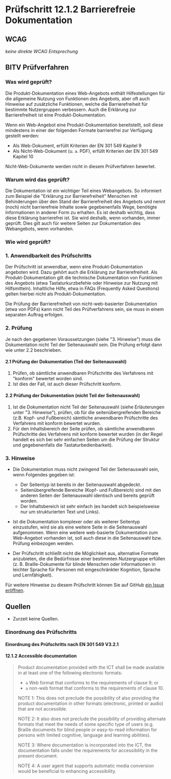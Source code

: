# Prüfschritt 12.1.2 Barrierefreie Dokumentation

## WCAG

_keine direkte WCAG Entsprechung_

## BITV Prüfverfahren

### Was wird geprüft?

Die Produkt-Dokumentation eines Web-Angebots enthält Hilfestellungen für die allgemeine Nutzung von Funktionen des Angebots, aber oft auch Hinweise auf zusätzliche Funktionen, welche die Barrierefreiheit für bestimmte Nutzergruppen verbessern. Auch die Erklärung zur Barrierefreiheit ist eine Produkt-Dokumentation.

Wenn ein Web-Angebot eine Produkt-Dokumentation bereitstellt, soll diese mindestens in einer der folgenden Formate barrierefrei zur Verfügung gestellt werden:

-   Als Web-Dokument, erfüllt Kriterien der EN 301 549 Kapitel 9
-   Als Nicht-Web-Dokument (u. `a`. PDF), erfüllt Kriterien der EN 301 549 Kapitel 10

Nicht-Web-Dokumente werden nicht in diesem Prüfverfahren bewertet.

### Warum wird das geprüft?

Die Dokumentation ist ein wichtiger Teil eines Webangebots. So informiert zum Beispiel die "Erklärung zur Barrierefreiheit" Menschen mit Behinderungen über den Stand der Barrierefreiheit des Angebots und nennt (noch) nicht barrierefreie Inhalte sowie gegebenenfalls Wege, benötigte Informationen in anderer Form zu erhalten. Es ist deshalb wichtig, dass diese Erklärung barrierefrei ist. Sie wird deshalb, wenn vorhanden, immer geprüft. Dies gilt auch für weitere Seiten zur Dokumentation des Webangebots, wenn vorhanden.

### Wie wird geprüft?

### 1\. Anwendbarkeit des Prüfschritts

Der Prüfschritt ist anwendbar, wenn eine Produkt-Dokumentation angeboten wird. Dazu gehört auch die Erklärung zur Barrierefreiheit. Als Produkt-Dokumentation gilt die technische Dokumentation von Funktionen des Angebots (etwa Tastaturkurzbefehle oder Hinweise zur Nutzung mit Hilfsmitteln). Inhaltliche Hilfe, etwa in FAQs (Frequently Asked Questions) gelten hierbei nicht als Produkt-Dokumentation.

Die Prüfung der Barrierefreiheit von nicht-web-basierter Dokumentation (etwa von PDFs) kann nicht Teil des Prüfverfahrens sein, sie muss in einem separaten Auftrag erfolgen.

### 2\. Prüfung

Je nach den gegebenen Voraussetzungen (siehe "3. Hinweise") muss die Dokumentation nicht Teil der Seitenauswahl sein. Die Prüfung erfolgt dann wie unter 2.2 beschrieben.

#### 2.1 Prüfung der Dokumentation (Teil der Seitenauswahl)

1.  Prüfen, ob sämtliche anwendbaren Prüfschritte des Verfahrens mit "konform" bewertet worden sind.
2.  Ist dies der Fall, ist auch dieser Prüfschritt konform.

#### 2.2 Prüfung der Dokumentation (nicht Teil der Seitenauswahl)

1.  Ist die Dokumentation nicht Teil der Seitenauswahl (siehe Erläuterungen unter "3. Hinweise"), prüfen, ob für die seitenübergreifenden Bereiche (z.B. Kopf- und Fußbereich) sämtliche anwendbaren Prüfschritte des Verfahrens mit konform bewertet wurden.
2.  Für den Inhaltsbereich der Seite prüfen, ob sämtliche anwendbaren Prüfschritte des Verfahrens mit konform bewertet wurden (in der Regel handelt es sich bei sehr einfachen Seiten um die Prüfung der Struktur und gegebenenfalls die Tastaturbedienbarkeit).

### 3\. Hinweise

-   Die Dokumentation muss nicht zwingend Teil der Seitenauswahl sein, wenn Folgendes gegeben ist:

    -   Der Seitentyp ist bereits in der Seitenauswahl abgedeckt.
    -   Seitenübergreifende Bereiche (Kopf- und Fußbereich) sind mit den anderen Seiten der Seitenauswahl identisch und bereits geprüft worden.
    -   Der Inhaltsbereich ist sehr einfach (es handelt sich beispielsweise nur um strukturierten Text und Links).

-   Ist die Dokumentation komplexer oder als weiterer Seitentyp einzustufen, wird sie als eine weitere Seite in die Seitenauswahl aufgenommen. Wenn eine weitere web-basierte Dokumentation zum Web-Angebot vorhanden ist, soll auch diese in die Seitenauswahl bzw. Prüfung einbezogen werden.
-   Der Prüfschritt schließt nicht die Möglichkeit aus, alternative Formate anzubieten, die die Bedürfnisse einer bestimmten Nutzergruppe erfüllen (z. B. Braille-Dokumente für blinde Menschen oder Informationen in leichter Sprache für Personen mit eingeschränkter Kognition, Sprache und Lernfähigkeit).

Für weitere Hinweise zu diesem Prüfschritt können Sie auf GitHub [ein Issue eröffnen](https://github.com/BIK-BITV/BIK-Web-Test/issues).

## Quellen

-   Zurzeit keine Quellen.

### Einordnung des Prüfschritts

#### Einordnung des Prüfschritts nach EN 301 549 V3.2.1

#### 12.1.2 Accessible documentation

> Product documentation provided with the ICT shall be made available in at least one of the following electronic formats:
>
> -   `a` Web format that conforms to the requirements of clause 9; or
> -   `a` non-web format that conforms to the requirements of clause 10.
>
> NOTE 1: This does not preclude the possibility of also providing the product documentation in other formats (electronic, printed or audio) that are not accessible.
>
> NOTE 2: It also does not preclude the possibility of providing alternate formats that meet the needs of some specific type of users (e.g. Braille documents for blind people or easy-to-read information for persons with limited cognitive, language and learning abilities).
>
> NOTE 3: Where documentation is incorporated into the ICT, the documentation falls under the requirements for accessibility in the present document.
>
> NOTE 4: A user agent that supports automatic media conversion would be beneficial to enhancing accessibility.
